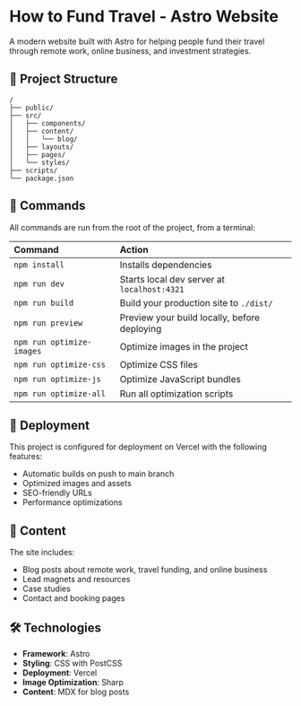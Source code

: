 # How to Fund Travel - Astro Website

A modern website built with Astro for helping people fund their travel through remote work, online business, and investment strategies.

## 🚀 Project Structure

```text
/
├── public/
├── src/
│   ├── components/
│   ├── content/
│   │   └── blog/
│   ├── layouts/
│   ├── pages/
│   └── styles/
├── scripts/
└── package.json
```

## 🧞 Commands

All commands are run from the root of the project, from a terminal:

| Command                   | Action                                           |
| :------------------------ | :----------------------------------------------- |
| `npm install`             | Installs dependencies                            |
| `npm run dev`             | Starts local dev server at `localhost:4321`      |
| `npm run build`           | Build your production site to `./dist/`          |
| `npm run preview`         | Preview your build locally, before deploying     |
| `npm run optimize-images` | Optimize images in the project                   |
| `npm run optimize-css`    | Optimize CSS files                               |
| `npm run optimize-js`     | Optimize JavaScript bundles                      |
| `npm run optimize-all`    | Run all optimization scripts                     |

## 🚀 Deployment

This project is configured for deployment on Vercel with the following features:
- Automatic builds on push to main branch
- Optimized images and assets
- SEO-friendly URLs
- Performance optimizations

## 📝 Content

The site includes:
- Blog posts about remote work, travel funding, and online business
- Lead magnets and resources
- Case studies
- Contact and booking pages

## 🛠️ Technologies

- **Framework**: Astro
- **Styling**: CSS with PostCSS
- **Deployment**: Vercel
- **Image Optimization**: Sharp
- **Content**: MDX for blog posts
